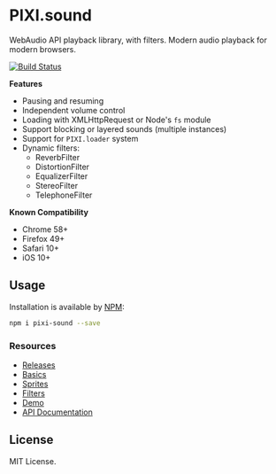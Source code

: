 # PIXI.sound

WebAudio API playback library, with filters. Modern audio playback for modern browsers. 

[![Build Status](https://travis-ci.org/pixijs/pixi-sound.svg?branch=master)](https://travis-ci.org/pixijs/pixi-sound)

**Features**

* Pausing and resuming
* Independent volume control
* Loading with XMLHttpRequest or Node's `fs` module
* Support blocking or layered sounds (multiple instances)
* Support for `PIXI.loader` system
* Dynamic filters:
    * ReverbFilter
    * DistortionFilter
    * EqualizerFilter
    * StereoFilter
    * TelephoneFilter

**Known Compatibility**

* Chrome 58+
* Firefox 49+
* Safari 10+
* iOS 10+

## Usage

Installation is available by [NPM](https://npmjs.org):

```bash
npm i pixi-sound --save
```

### Resources

* [Releases](https://github.com/pixijs/pixi-sound/releases)
* [Basics](https://pixijs.github.io/pixi-sound/examples/index.html)
* [Sprites](https://pixijs.github.io/pixi-sound/examples/sprites.html)
* [Filters](https://pixijs.github.io/pixi-sound/examples/filters.html)
* [Demo](https://pixijs.github.io/pixi-sound/examples/demo.html)
* [API Documentation](https://pixijs.github.io/pixi-sound/docs/index.html)

## License

MIT License.
